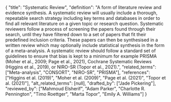 {
    "title": "Systematic Review",
    "definition": "A form of literature review and evidence synthesis. A systematic review will usually include a thorough, repeatable search strategy including key terms and databases in order to find all relevant literature on a given topic or research question. Systematic reviewers follow a process of screening the papers found through their search, until they have filtered down to a set of papers that fit their predefined inclusion criteria. These papers can then be synthesised in a written review which may optionally include statistical synthesis in the form of a meta-analysis. A systematic review should follow a standard set of guidelines to ensure that bias is kept to a minimum for example PRISMA (Moher et al., 2009; Page et al., 2021), Cochrane Systematic Reviews (Higgins et al., 2019), or NIRO-SR (Topor et al., 2021).",
    "related_terms": ["Meta-analysis", "CONSORT", "NIRO-SR", "PRISMA"],
    "references": ["Higgins et al. (2019)", "Moher et al. (2009)", "Page et al. (2021)", "Topor et al. (2021)"],
    "alt_related_terms": [null],
    "drafted_by": ["Jade Pickering"],
    "reviewed_by": ["Mahmoud Elsherif", "Adam Parker", "Charlotte R. Pennington", "Timo Roettger", "Marta Topor", "Emily A. Williams"]
  }
